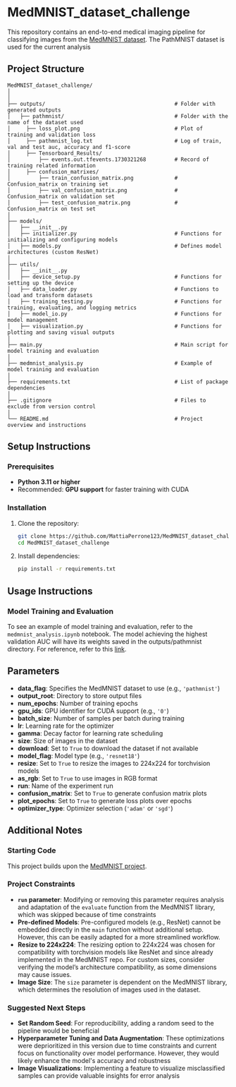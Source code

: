 # MedMNIST_dataset_challenge

This repository contains an end-to-end medical imaging pipeline for classifying images from the [MedMNIST dataset](https://github.com/MedMNIST/MedMNIST). The PathMNIST dataset is used for the current analysis

## Project Structure
```
MedMNIST_dataset_challenge/
│
│
├── outputs/                                         # Folder with generated outputs 
│   ├── pathmnist/                                   # Folder with the name of the dataset used
│     ├── loss_plot.png                              # Plot of training and validation loss
│     ├── pathmnist_log.txt                          # Log of train, val and test auc, accuracy and f1-score
│     ├── Tensorboard_Results/      
│         ├── events.out.tfevents.1730321268         # Record of training related information
│     ├── confusion_matrixes/      
│         ├── train_confusion_matrix.png             # Confusion_matrix on training set
│         ├── val_confusion_matrix.png               # Confusion_matrix on validation set
│         ├── test_confusion_matrix.png              # Confusion_matrix on test set
│
├── models/             
│   ├── __init__.py
│   ├── initializer.py                               # Functions for initializing and configuring models
│   ├── models.py                                    # Defines model architectures (custom ResNet)
│
├── utils/              
│   ├── __init__.py
│   ├── device_setup.py                              # Functions for setting up the device
│   ├── data_loader.py                               # Functions to load and transform datasets
│   ├── training_testing.py                          # Functions for training, evaluating, and logging metrics
│   ├── model_io.py                                  # Functions for model management
│   ├── visualization.py                             # Functions for plotting and saving visual outputs
│
├── main.py                                          # Main script for model training and evaluation
│
├── medmnist_analysis.py                             # Example of model training and evaluation
│
├── requirements.txt                                 # List of package dependencies
│
├── .gitignore                                       # Files to exclude from version control
│
└── README.md                                        # Project overview and instructions
```
## Setup Instructions

### Prerequisites

- **Python 3.11 or higher**
- Recommended: **GPU support** for faster training with CUDA 

### Installation

1. Clone the repository:
   ```bash
   git clone https://github.com/MattiaPerrone123/MedMNIST_dataset_challenge.git
   cd MedMNIST_dataset_challenge
   ```

2. Install dependencies:
   ```bash
   pip install -r requirements.txt
   ```

   

## Usage Instructions

### Model Training and Evaluation

To see an example of model training and evaluation, refer to the `medmnist_analysis.ipynb` notebook. 
The model achieving the highest validation AUC will have its weights saved in the outputs/pathmnist directory. For reference, refer to this [link](https://drive.google.com/file/d/1ahbDq5CyOlMmOJCPSr0xkpd3VFSZewzT/view?usp=sharing).




## Parameters

- **data_flag**: Specifies the MedMNIST dataset to use (e.g., `'pathmnist'`)
- **output_root**: Directory to store output files
- **num_epochs**: Number of training epochs
- **gpu_ids**: GPU identifier for CUDA support (e.g., `'0'`)
- **batch_size**: Number of samples per batch during training
- **lr**: Learning rate for the optimizer
- **gamma**: Decay factor for learning rate scheduling
- **size**: Size of images in the dataset
- **download**: Set to `True` to download the dataset if not available
- **model_flag**: Model type (e.g., `'resnet18'`)
- **resize**: Set to `True` to resize the images to 224x224 for torchvision models
- **as_rgb**: Set to `True` to use images in RGB format
- **run**: Name of the experiment run
- **confusion_matrix**: Set to `True` to generate confusion matrix plots
- **plot_epochs**: Set to `True` to generate loss plots over epochs
- **optimizer_type**: Optimizer selection (`'adam'` or `'sgd'`)


## Additional Notes

### Starting Code
This project builds upon the [MedMNIST project](https://github.com/MedMNIST/MedMNIST).

### Project Constraints

- **`run` parameter**: Modifying or removing this parameter requires analysis and adaptation of the `evaluate` function from the MedMNIST library, which was skipped because of time constraints
- **Pre-defined Models**: Pre-configured models (e.g., ResNet) cannot be embedded directly in the `main` function without additional setup. However, this can be easily adapted for a more streamlined workflow.
- **Resize to 224x224**: The resizing option to 224x224 was chosen for compatibility with torchvision models like ResNet and since already implemented in the MedMNIST repo. For custom sizes, consider verifying the model’s architecture compatibility, as some dimensions may cause issues.
- **Image Size**: The `size` parameter is dependent on the MedMNIST library, which determines the resolution of images used in the dataset.

### Suggested Next Steps

- **Set Random Seed**: For reproducibility, adding a random seed to the pipeline would be beneficial
- **Hyperparameter Tuning and Data Augmentation**: These optimizations were deprioritized in this version due to time constraints and current focus on functionality over model performance. However, they would likely enhance the model's accuracy and robustness
- **Image Visualizations**: Implementing a feature to visualize misclassified samples can provide valuable insights for error analysis




